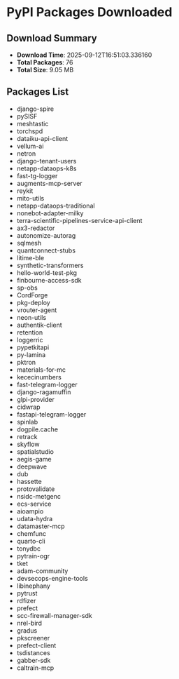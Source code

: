 # PyPI Packages Downloaded

## Download Summary
- **Download Time**: 2025-09-12T16:51:03.336160
- **Total Packages**: 76
- **Total Size**: 9.05 MB

## Packages List
- django-spire
- pySISF
- meshtastic
- torchspd
- dataiku-api-client
- vellum-ai
- netron
- django-tenant-users
- netapp-dataops-k8s
- fast-tg-logger
- augments-mcp-server
- reykit
- mito-utils
- netapp-dataops-traditional
- nonebot-adapter-milky
- terra-scientific-pipelines-service-api-client
- ax3-redactor
- autonomize-autorag
- sqlmesh
- quantconnect-stubs
- litime-ble
- synthetic-transformers
- hello-world-test-pkg
- finbourne-access-sdk
- sp-obs
- CordForge
- pkg-deploy
- vrouter-agent
- neon-utils
- authentik-client
- retention
- loggerric
- pypetkitapi
- py-lamina
- pktron
- materials-for-mc
- kececinumbers
- fast-telegram-logger
- django-ragamuffin
- glpi-provider
- cidwrap
- fastapi-telegram-logger
- spinlab
- dogpile.cache
- retrack
- skyflow
- spatialstudio
- aegis-game
- deepwave
- dub
- hassette
- protovalidate
- nsidc-metgenc
- ecs-service
- aioampio
- udata-hydra
- datamaster-mcp
- chemfunc
- quarto-cli
- tonydbc
- pytrain-ogr
- tket
- adam-community
- devsecops-engine-tools
- libinephany
- pytrust
- rdfizer
- prefect
- scc-firewall-manager-sdk
- nrel-bird
- gradus
- pkscreener
- prefect-client
- tsdistances
- gabber-sdk
- caltrain-mcp
